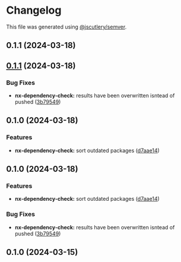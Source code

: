 # Changelog

This file was generated using [@jscutlery/semver](https://github.com/jscutlery/semver).

## 0.1.1 (2024-03-18)
## [0.1.1](https://github.com/mikelgo/nx-version-keeper-poc/compare/nx-dependency-check-0.1.0...nx-dependency-check-0.1.1) (2024-03-18)

### Bug Fixes

* **nx-dependency-check:** results have been overwritten isntead of pushed ([3b79549](https://github.com/mikelgo/nx-version-keeper-poc/commit/3b79549fa37ac2f4622bfb7045ab8f7de0e61de9))

## 0.1.0 (2024-03-18)


### Features

* **nx-dependency-check:** sort outdated packages ([d7aae14](https://github.com/mikelgo/nx-version-keeper-poc/commit/d7aae14d347d13933eb49497e4196f7ee57b69bd))

## 0.1.0 (2024-03-18)


### Features

* **nx-dependency-check:** sort outdated packages ([d7aae14](https://github.com/mikelgo/nx-version-keeper-poc/commit/d7aae14d347d13933eb49497e4196f7ee57b69bd))


### Bug Fixes

* **nx-dependency-check:** results have been overwritten isntead of pushed ([3b79549](https://github.com/mikelgo/nx-version-keeper-poc/commit/3b79549fa37ac2f4622bfb7045ab8f7de0e61de9))

## 0.1.0 (2024-03-15)
